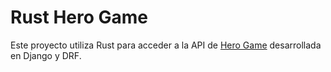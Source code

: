 # Rust Hero Game

Este proyecto utiliza Rust para acceder a la API de [Hero Game](https://github.com/maxwellnewage/udemy-django-hero-game) desarrollada en Django y DRF.

